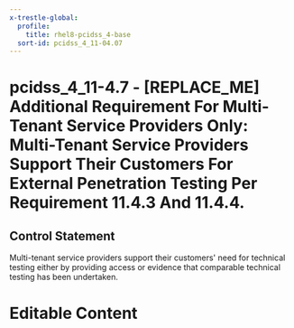 ```yaml
---
x-trestle-global:
  profile:
    title: rhel8-pcidss_4-base
  sort-id: pcidss_4_11-04.07
---
```


# pcidss_4_11-4.7 - \[REPLACE_ME\] Additional Requirement For Multi-Tenant Service Providers Only: Multi-Tenant Service Providers Support Their Customers For External Penetration Testing Per Requirement 11.4.3 And 11.4.4.

## Control Statement

Multi-tenant service providers support their customers' need for technical testing either
by providing access or evidence that comparable technical testing has been undertaken.

# Editable Content

<!-- Make additions and edits below -->
<!-- The above represents the contents of the control as received by the profile, prior to additions. -->
<!-- If the profile makes additions to the control, they will appear below. -->
<!-- The above markdown may not be edited but you may edit the content below, and/or introduce new additions to be made by the profile. -->
<!-- If there is a yaml header at the top, parameter values may be edited. Use --set-parameters to incorporate the changes during assembly. -->
<!-- The content here will then replace what is in the profile for this control, after running profile-assemble. -->
<!-- The current profile has no added parts for this control, but you may add new ones here. -->
<!-- Each addition must have a heading either of the form ## Control my_addition_name -->
<!-- or ## Part a. (where the a. refers to one of the control statement labels.) -->
<!-- "## Control" parts are new parts added after the statement part. -->
<!-- "## Part" parts are new parts added into the top-level statement part with that label. -->
<!-- Subparts may be added with nested hash levels of the form ### My Subpart Name -->
<!-- underneath the parent ## Control or ## Part being added -->
<!-- See https://oscal-compass.github.io/compliance-trestle/tutorials/ssp_profile_catalog_authoring/ssp_profile_catalog_authoring for guidance. -->
